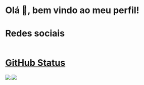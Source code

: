 <h1>Olá 👋, bem vindo ao meu perfil!</h1>

<h1>Redes sociais</h1>

<a href="https://www.linkedin.com/in/guilhermerodriguessousa/">
  <img align='center' src="./linkedin-logo-black-and-white-png-14.avif" width='1rem' />

<h1>GitHub Status</h1>
<a href="https://github.com/anuraghazra/github-readme-stats">
  <img align="center" src="https://github-readme-stats.vercel.app/api/top-langs/?username=guilhermerodriguess&layout=compact" />
</a>
<a href="https://github.com/anuraghazra/convoychat">
  <img align="center" src="https://github-readme-stats.vercel.app/api?username=guilhermerodriguess&show_icons=true&theme=radical" />
</a>
